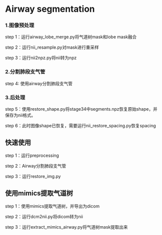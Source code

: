 # Airway segmentation
### 1.图像预处理
step 1：运行airway_lobe_merge.py将气道树mask和lobe mask融合

step 2：运行nii_resample.py对mask进行重采样

step 3：运行nii2npz.py将nii转为npz
### 2.分割肺段支气管
step 4: 使用airway分割肺段支气管
### 3.后处理
step 5：使用restore_shape.py将stage34中segments.npz恢复原始shape，并保存为nii格式。

step 6：此时图像shape已恢复，需要运行nii_restore_spacing.py恢复spacing

## 快速使用
step 1：运行preprocessing

step 2：Airway分割肺段支气管

step 3：运行restore_img.py


## 使用mimics提取气道树
step 1：使用mimics提取气道树，并导出为dicom

step 2：运行dcm2nii.py将dicom转为nii

step 3：运行extract_mimics_airway.py将气道树mask提取出来